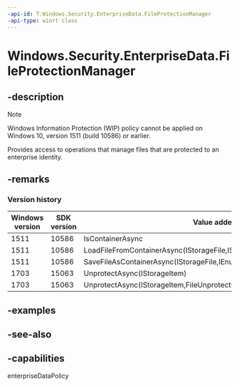 ```yaml
---
-api-id: T:Windows.Security.EnterpriseData.FileProtectionManager
-api-type: winrt class
---
```


<!-- Class syntax.
public class FileProtectionManager 
-->

# Windows.Security.EnterpriseData.FileProtectionManager

## -description
> [!NOTE]
> Windows Information Protection (WIP) policy cannot be applied on Windows 10, version 1511 (build 10586) or earlier.

Provides access to operations that manage files that are protected to an enterprise identity.

## -remarks

### Version history

| Windows version | SDK version | Value added |
| -- | -- | -- |
| 1511 | 10586 | IsContainerAsync |
| 1511 | 10586 | LoadFileFromContainerAsync(IStorageFile,IStorageItem,NameCollisionOption) |
| 1511 | 10586 | SaveFileAsContainerAsync(IStorageFile,IEnumerable&lt;String&gt;) |
| 1703 | 15063 | UnprotectAsync(IStorageItem) |
| 1703 | 15063 | UnprotectAsync(IStorageItem,FileUnprotectOptions) |

## -examples

## -see-also


## -capabilities
enterpriseDataPolicy
